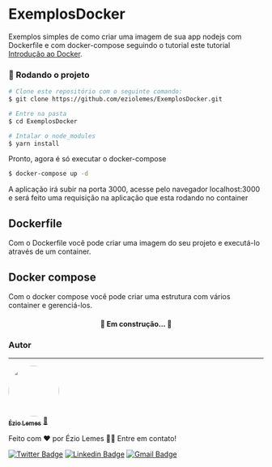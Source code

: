 # ExemplosDocker
Exemplos simples de como criar uma imagem de sua app nodejs com Dockerfile e com docker-compose seguindo o tutorial este tutorial [Introdução ao Docker](https://blog.rocketseat.com.br/introducao-ao-docker-criando-um-servidor-web-com-node-js-e-subindo-para-o-container/).

### :rocket: Rodando o projeto


```bash
# Clone este repositório com o seguinte comando:
$ git clone https://github.com/eziolemes/ExemplosDocker.git

# Entre na pasta
$ cd ExemplosDocker

# Intalar o node_modules
$ yarn install
```
Pronto, agora é só executar o docker-compose
```bash
$ docker-compose up -d
```
A aplicação irá subir na porta 3000, acesse pelo navegador localhost:3000 e será feito uma requisição na aplicação que esta rodando no container


## Dockerfile

Com o Dockerfile você pode criar uma imagem do seu projeto e executá-lo através de um container.

## Docker compose

Com o docker compose você pode criar uma estrutura com vários container e gerenciá-los.

<h4 align="center"> 
	🚧  Em construção...  🚧
</h4>



### Autor
---

<a href="https://github.com/eziolemes">
 <img style="border-radius: 50%;" src="https://avatars0.githubusercontent.com/u/46937523?s=460&u=1bc6e301e80c3030880862e2d12e65b854c6b107&v=4" width="100px;" alt=""/>
 <br />
 <sub><b>Ézio Lemes</b></sub></a> <a href="https://github.com/eziolemes/" title="GitHub">🚀</a>


Feito com ❤️ por Ézio Lemes 👋🏽 Entre em contato!

[![Twitter Badge](https://img.shields.io/badge/-@eziolemes-1ca0f1?style=flat-square&labelColor=1ca0f1&logo=twitter&logoColor=white&link=https://twitter.com/eziolemes)](https://twitter.com/eziolemes) [![Linkedin Badge](https://img.shields.io/badge/-Ézio-blue?style=flat-square&logo=Linkedin&logoColor=white&link=https://www.linkedin.com/in/ezio-lemes/)](https://www.linkedin.com/in/ezio-lemes/) 
[![Gmail Badge](https://img.shields.io/badge/-eziolemes@gmail.com-c14438?style=flat-square&logo=Gmail&logoColor=white&link=mailto:eziolemes@gmail.com)](mailto:eziolemes@gmail.com)